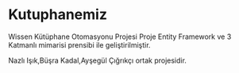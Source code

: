 # Kutuphanemiz
Wissen Kütüphane Otomasyonu Projesi
Proje  Entity Framework  ve 3 Katmanlı mimarisi prensibi ile geliştirilmiştir.

Nazlı Işık,Büşra Kadal,Ayşegül Çığrıkçı ortak projesidir.




